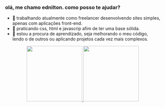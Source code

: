 ### olá, me chamo ednilton. como posso te ajudar? ###
- 🔭 trabalhando atualmente como freelancer desenvolvendo sites simples, apenas com aplicações front-end.
- 🌱 praticando css, html e javascrip afim de ter uma base sólida.
- 🤔 estou a procura de aprendizado, seja melhorando o meu código, lendo o de outros ou aplicando projetos cada vez mais complexos.

<div align="center">
  <a href="https://github.com/edniltonmatos">
  <img height="180em" src="https://github-readme-stats.vercel.app/api?username=edniltonmatos&show_icons=true&theme=dark&include_all_commits=true&count_private=true"/>
  <img height="180em" src="https://github-readme-stats.vercel.app/api/top-langs/?username=edniltonmatos&langs_count = 8&theme=dark"/
</div>
